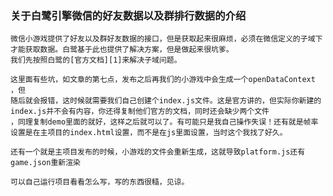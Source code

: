 ### 关于白鹭引擎微信的好友数据以及群排行数据的介绍
    微信小游戏提供了好友以及群好友数据的接口，但是获取起来很麻烦，必须在微信定义的子域下才能获取数据。白鹭基于此也提供了解决方案，但是做起来很坑爹。
    我们先按照白鹭的[官方文档][1]来解决子域问题。
    
    这里面有些坑，如文章的第七点，发布之后再我们的小游戏中会生成一个openDataContext ，但
    随后就会报错，这时候就需要我们自己创建个index.js文件。这是官方讲的，但实际你新建的index.js并不会有内容，你还得复制他们官方的文档，同时还会缺少两个文件
    ，同理复制demo里面的就好，这样之后就可以了。有可能只是我自己操作失误！还有就是帧率设置是在主项目的index.html设置，而不是在js里面设置，当时这个我找了好久。

    还有一个就是主项目发布的时候，小游戏的文件会重新生成，这就导致platform.js还有game.json重新渲染

    可以自己运行项目看看怎么写，写的东西很糙，见谅。

  [1]: http://developer.egret.com/cn/github/egret-docs/Engine2D/minigame/openDataContext/index.html